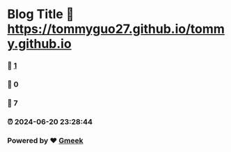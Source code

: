 # Blog Title :link: https://tommyguo27.github.io/tommy.github.io 
### :page_facing_up: [1](https://tommyguo27.github.io/tommy.github.io/tag.html) 
### :speech_balloon: 0 
### :hibiscus: 7 
### :alarm_clock: 2024-06-20 23:28:44 
### Powered by :heart: [Gmeek](https://github.com/Meekdai/Gmeek)
